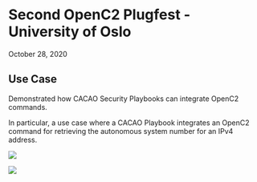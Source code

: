 # Second OpenC2 Plugfest - University of Oslo
October 28, 2020

## Use Case 
Demonstrated how CACAO Security Playbooks can integrate OpenC2 commands.

In particular, a use case where a CACAO Playbook integrates an OpenC2 command for retrieving the autonomous system number for an IPv4 address.

![](images/cacao-playbook-slide-1)

![](images/cacao-playbook-slide-2)
